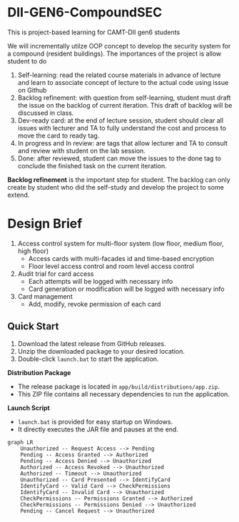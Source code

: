 # DII-GEN6-CompoundSEC
This is project-based learning for CAMT-DII gen6 students

We will incrementally utilze OOP concept to develop the security system for a compound (resident buildings).
The importances of the project is allow student to do
1. Self-learning: read the related course materials in advance of lecture and learn to associate concept of lecture to the actual code using issue on Github
2. Backlog refinement: with question from self-learning, student must draft the issue on the backlog of current iteration. This draft of backlog will be discussed in class.
3. Dev-ready card: at the end of lecture session, student should clear all issues with lecturer and TA to fully understand the cost and process to move the card to ready tag.
4. In progress and In review: are tags that allow lecturer and TA to consult and review with student on the lab session.
5. Done: after reviewed, student can move the issues to the done tag to conclude the finished task on the current iteration.

**Backlog refinement** is the important step for student. The backlog can only create by student who did the self-study and develop the project to some extend.

# Design Brief
1. Access control system for multi-floor system (low floor, medium floor, high floor)
    - Access cards with multi-facades id and time-based encryption
    - Floor level access control and room level access control
2. Audit trial for card access
    - Each attempts will be logged with necessary info
    - Card generation or modification will be logged with necessary info
3. Card management 
    - Add, modify, revoke permission of each card

## Quick Start
1. Download the latest release from GitHub releases.
2. Unzip the downloaded package to your desired location.
3. Double-click `launch.bat` to start the application.

**Distribution Package**
- The release package is located in `app/build/distributions/app.zip`.
- This ZIP file contains all necessary dependencies to run the application.

**Launch Script**
- `launch.bat` is provided for easy startup on Windows.
- It directly executes the JAR file and pauses at the end.

```mermaid
graph LR
    Unauthorized -- Request Access --> Pending
    Pending -- Access Granted --> Authorized
    Pending -- Access Denied --> Unauthorized
    Authorized -- Access Revoked --> Unauthorized
    Authorized -- Timeout --> Unauthorized
    Unauthorized -- Card Presented --> IdentifyCard
    IdentifyCard -- Valid Card --> CheckPermissions
    IdentifyCard -- Invalid Card --> Unauthorized
    CheckPermissions -- Permissions Granted --> Authorized
    CheckPermissions -- Permissions Denied --> Unauthorized
    Pending -- Cancel Request --> Unauthorized
```

